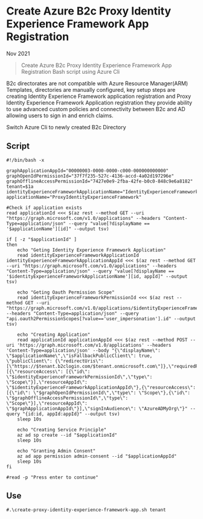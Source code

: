 # Create Azure B2c Proxy Identity Experience Framework App Registration

Nov 2021

> Create Azure B2c Proxy Identity Experience Framework App Registration Bash script using Azure Cli

B2c directorates are not compatible with Azure Resource Manager(ARM) Templates, directories are manually configured, key setup steps are creating Identity Experience Framework application registration and Proxy Identity Experience Framework Application registration they provide ability to use advanced custom policies and connectivity between B2c and AD allowing users to sign in and enrich claims. 

Switch Azure Cli to newly created B2c Directory 

## Script

```
#!/bin/bash -x

graphApplicationAppId="00000003-0000-0000-c000-000000000000"
graphOpenIdPermissionId="37f7f235-527c-4136-accd-4a02d197296e"
graphOfflineAccessPermissionId="7427e0e9-2fba-42fe-b0c0-848c9e6a8182"
tenant=$1a
identityExperienceFrameworkApplicationName="IdentityExperienceFramework"
applicationName="ProxyIdentityExperienceFramework"

#Check if application exists 
read applicationId <<< $(az rest --method GET --uri "https://graph.microsoft.com/v1.0/applications" --headers "Content-Type=application/json" --query "value[?displayName == '$applicationName'][id]" --output tsv)

if [ -z "$applicationId" ]
then
	echo "Geting Identity Experience Framework Application"
	read identityExperienceFrameworkApplicationId identityExperienceFrameworkApplicationAppId <<< $(az rest --method GET --uri "https://graph.microsoft.com/v1.0/applications" --headers "Content-Type=application/json" --query "value[?displayName == '$identityExperienceFrameworkApplicationName'][id, appId]" --output tsv)

	echo "Geting Oauth Permission Scope"
	read identityExperienceFrameworkPermissionId <<< $(az rest --method GET --uri "https://graph.microsoft.com/v1.0/applications/$identityExperienceFrameworkApplicationId" --headers "Content-Type=application/json" --query "api.oauth2PermissionScopes[?value=='user_impersonation'].id" --output tsv)

	echo "Creating Application"
	read applicationId applicationAppId <<< $(az rest --method POST --uri 'https://graph.microsoft.com/v1.0/applications' --headers 'Content-Type=application/json' --body "{\"displayName\": \"$applicationName\",\"isFallbackPublicClient\": true, \"publicClient\": {\"redirectUris\": [\"https://$tenant.b2clogin.com/$tenant.onmicrosoft.com\"]},\"requiredResourceAccess\": [{\"resourceAccess\": [{\"id\": \"$identityExperienceFrameworkPermissionId\",\"type\": \"Scope\"}],\"resourceAppId\": \"$identityExperienceFrameworkApplicationAppId\"},{\"resourceAccess\": [{\"id\": \"$graphOpenIdPermissionId\",\"type\": \"Scope\"},{\"id\": \"$graphOfflineAccessPermissionId\",\"type\": \"Scope\"}],\"resourceAppId\": \"$graphApplicationAppId\"}],\"signInAudience\": \"AzureADMyOrg\"}" --query "{id:id, appId:appId}" --output tsv) 
	sleep 10s

	echo "Creating Service Principle"
	az ad sp create --id "$applicationId"
	sleep 10s

	echo "Granting Admin Consent"
	az ad app permission admin-consent --id "$applicationAppId"
	sleep 10s
fi

#read -p "Press enter to continue"
```

## Use

```
#.\create-proxy-identity-experience-framework-app.sh tenant
```
